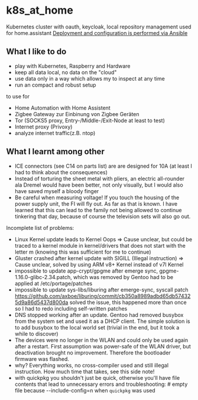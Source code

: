 # k8s_at_home
Kubernetes cluster with oauth, keycloak, local repository management used for home.assistant
[Deployment and configuration is performed via Ansible](/ansible/README.md) 

## What I like to do
* play with Kubernetes, Raspberry and Hardware
* keep all data local, no data on the "cloud"
* use data only in a way which allows my to inspect at any time
* run an compact and robust setup

to use for 
* Home Automation with Home Assistent
* Zigbee Gateway zur Einbinung von Zigbee Geräten
* Tor (SOCKS5 proxy, Entry-/Middle-/Exit-Node at least to test)
* Internet proxy (Privoxy)
* analyze internet traffic(z.B. ntop)

## What I learnt among other
* ICE connectors (see C14 on parts list) are  are designed for 10A (at least I had to think about the consequences)
* Instead of torturing the sheet metal with pliers, an electric all-rounder ala Dremel would have been better, not only visually, but I would also have saved myself a bloody finger
* Be careful when measuring voltage! If you touch the housing of the power supply unit, the FI will fly out. As far as that is known. I have learned that this can lead to the family not being allowed to continue tinkering that day, because of course the television sets will also go out.

Incomplete list of problems:
* Linux Kernel update leads to Kernel Oops => Cause unclear, but could be traced to a kernel module in kernel/drivers that does not start with the letter m (knowing this was sufficient for me to continue)
* Gluster crashed after kernel update with SIGILL (Illegal instruction) => Cause unclear, solved by using ARM v8+ Kernel instead of v7l Kernel 
* impossible to update app-crypt/gpgme after emerge sync, gpgme-1.16.0-glibc-2.34.patch, which was removed by Gentoo had to be applied at  /etc/portage/patches
* impossible to update sys-libs/liburing after emerge-sync, syscall patch https://github.com/axboe/liburing/commit/cb350a8989adbd65db574325d9a86d5437d800da solved the issue, this happened more than once so I had to redo including self-written patches
* DNS stopped working after an update. Gentoo had removed busybox from the system set and used it as a DHCP client. The simple solution is to add busybox to the local world set (trivial in the end, but it took a while to discover)
* The devices were no longer in the WLAN and could only be used again after a restart. First assumption was power-safe of the WLAN driver, but deactivation brought no improvement. Therefore the bootloader firmware was flashed.
* why? Everything works, no cross-compiler used and still illegal instruction. How much time that takes, see this side note!
* with quickpkg you shouldn't just be quick, otherwise you'll have file contents that lead to unnecessary errors and troubleshooting: # empty file because --include-config=n when `quickpkg` was used


